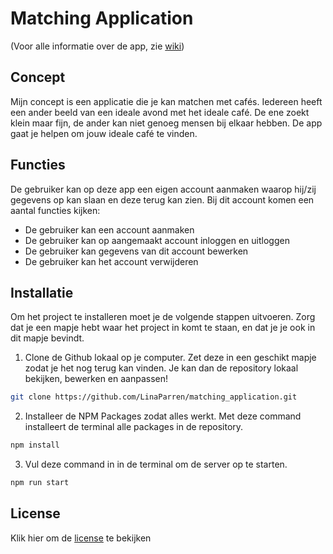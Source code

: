 # Matching Application

(Voor alle informatie over de app, zie <a href="https://github.com/LinaParren/matching_application/wiki">wiki</a>)

## Concept
Mijn concept is een applicatie die je kan matchen met cafés. Iedereen heeft een ander beeld van een ideale avond met het ideale café. De ene zoekt klein maar fijn, de ander kan niet genoeg mensen bij elkaar hebben. De app gaat je helpen om jouw ideale café te vinden. 


## Functies
De gebruiker kan op deze app een eigen account aanmaken waarop hij/zij gegevens op kan slaan en deze terug kan zien. Bij dit account komen een aantal functies kijken:
* De gebruiker kan een account aanmaken
* De gebruiker kan op aangemaakt account inloggen en uitloggen
* De gebruiker kan gegevens van dit account bewerken
* De gebruiker kan het account verwijderen


## Installatie
Om het project te installeren moet je de volgende stappen uitvoeren. Zorg dat je een mapje hebt waar het project in komt te staan, en dat je je ook in dit mapje bevindt. 

1. Clone de Github lokaal op je computer. Zet deze in een geschikt mapje zodat je het nog terug kan vinden. Je kan dan de repository lokaal bekijken, bewerken en aanpassen!
  ```sh
  git clone https://github.com/LinaParren/matching_application.git
  ```

2. Installeer de NPM Packages zodat alles werkt. Met deze command installeert de terminal alle packages in de repository.
  ```sh
  npm install
  ```
 
3. Vul deze command in in de terminal om de server op te starten. 
  ```sh
  npm run start
  ```


## License
Klik hier om de <a href='https://github.com/LinaParren/matching_application/blob/main/LICENSE'>license</a> te bekijken